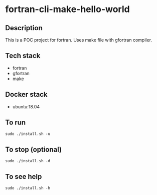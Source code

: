 # fortran-cli-make-hello-world

## Description
This is a POC project for fortran.
Uses make file with  gfortran compiler.

## Tech stack
- fortran
- gfortran
- make

## Docker stack
- ubuntu:18.04

## To run
`sudo ./install.sh -u`

## To stop (optional)
`sudo ./install.sh -d`

## To see help
`sudo ./install.sh -h`
